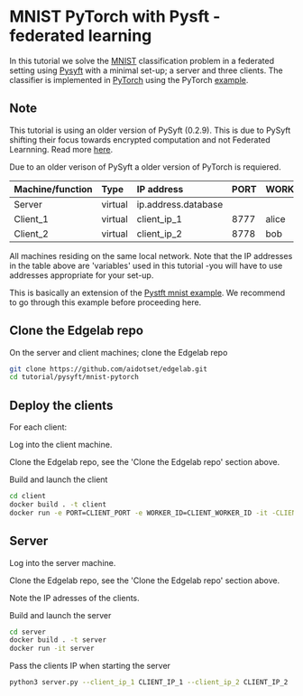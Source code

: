 
# MNIST PyTorch with Pysft - federated learning
In this tutorial we solve the [MNIST](http://yann.lecun.com/exdb/mnist/) classification problem in a federated setting using [Pysyft](https://github.com/OpenMined/PySyft/tree/PySyft/syft_0.2.x) with a minimal set-up; a server and three clients. The classifier is implemented in [PyTorch](https://pytorch.org/) using the PyTorch [example](https://github.com/pytorch/examples/tree/master/mnist).


## Note
This tutorial is using an older version of PySyft (0.2.9). This is due to PySyft shifting their focus towards encrypted computation and not Federated Learnning. Read more [here](https://github.com/OpenMined/PySyft).

Due to an older verison of PySyft a older version of PyTorch is requiered. 

| Machine/function | Type | IP address | PORT | WORKER_ID|
|-|:-|:-|:-|:-|
| Server | virtual | ip.address.database| | |
| Client_1 | virtual |  client_ip_1 | 8777 | alice |
| Client_2 | virtual |  client_ip_2 | 8778 | bob |

All machines residing on the same local network. Note that the IP addresses in the table above are 'variables' used in this tutorial -you will have to use addresses appropriate for your set-up. 

This is basically an extension of the [Pystft mnist example](https://github.com/OpenMined/PySyft/tree/PySyft/syft_0.2.x/examples/tutorials/advanced/websockets_mnist). We recommend to go through this example before proceeding here.

## Clone the Edgelab repo
On the server and client machines; clone the Edgelab repo
````bash
git clone https://github.com/aidotset/edgelab.git
cd tutorial/pysyft/mnist-pytorch
````

## Deploy the clients
For each client: 

Log into the client machine.

Clone the Edgelab repo, see the 'Clone the Edgelab repo' section above.

Build and launch the client
````bash
cd client
docker build . -t client
docker run -e PORT=CLIENT_PORT -e WORKER_ID=CLIENT_WORKER_ID -it -CLIENT_PORT:CLIENT_PORT client
````

## Server
Log into the server machine.

Clone the Edgelab repo, see the 'Clone the Edgelab repo' section above.

Note the IP adresses of the clients. 

Build and launch the server
````bash
cd server
docker build . -t server
docker run -it server
````
Pass the clients IP when starting the server
````bash
python3 server.py --client_ip_1 CLIENT_IP_1 --client_ip_2 CLIENT_IP_2
````

